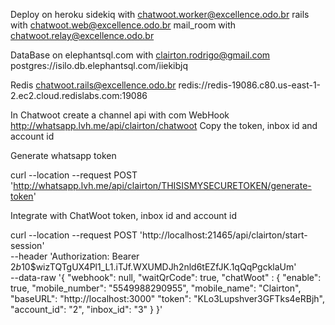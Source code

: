 Deploy on heroku
  sidekiq with chatwoot.worker@excellence.odo.br
  rails with chatwoot.web@excellence.odo.br
  mail_room with chatwoot.relay@excellence.odo.br

DataBase on elephantsql.com with clairton.rodrigo@gmail.com
  postgres://isilo.db.elephantsql.com/iiekibjq

Redis chatwoot.rails@excellence.odo.br
  redis://redis-19086.c80.us-east-1-2.ec2.cloud.redislabs.com:19086


In Chatwoot create a channel api with com WebHook http://whatsapp.lvh.me/api/clairton/chatwoot
Copy the token, inbox id and account id

Generate whatsapp token

curl --location --request POST 'http://whatsapp.lvh.me/api/clairton/THISISMYSECURETOKEN/generate-token'

Integrate with ChatWoot token, inbox id and account id

curl --location --request POST 'http://localhost:21465/api/clairton/start-session' \
--header 'Authorization: Bearer $2b$10$wizTQTgUX4Pl1_L1.iTJf.WXUMDJh2nld6tEZfJK.1qQqPgcklaUm' \
--data-raw '{
    "webhook": null,
    "waitQrCode": true,
    "chatWoot" : {
      "enable": true,
      "mobile_number": "5549988290955",
      "mobile_name": "Clairton",
      "baseURL": "http://localhost:3000"
      "token": "KLo3Lupshver3GFTks4eRBjh",
      "account_id": "2",
      "inbox_id": "3"
    }
}'